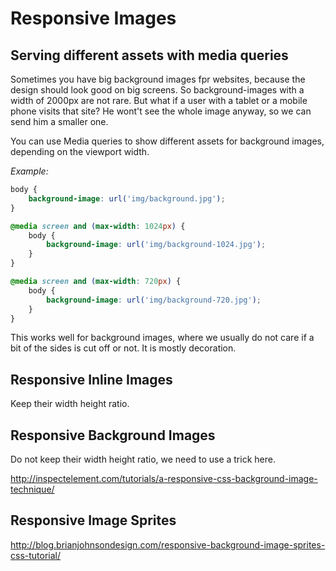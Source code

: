 # Responsive Images

## Serving different assets with media queries

Sometimes you have big background images fpr websites,
because the design should look good on big screens. So background-images with a width of 2000px
are not rare. But what if a user with a tablet or a mobile phone visits that site?
He wont't see the whole image anyway, so we can send him a smaller one.

You can use Media queries to show different assets for background images,
depending on the viewport width.

*Example:*
```css
body {
    background-image: url('img/background.jpg');
}

@media screen and (max-width: 1024px) {
	body {
		background-image: url('img/background-1024.jpg');
	}
}

@media screen and (max-width: 720px) {
	body {
		background-image: url('img/background-720.jpg');
	}
}
```

This works well for background images, where we usually do not care if a bit of
the sides is cut off or not. It is mostly decoration.

## Responsive Inline Images

Keep their width height ratio.

## Responsive Background Images

Do not keep their width height ratio, we need to use a trick here.

http://inspectelement.com/tutorials/a-responsive-css-background-image-technique/

## Responsive Image Sprites

http://blog.brianjohnsondesign.com/responsive-background-image-sprites-css-tutorial/
